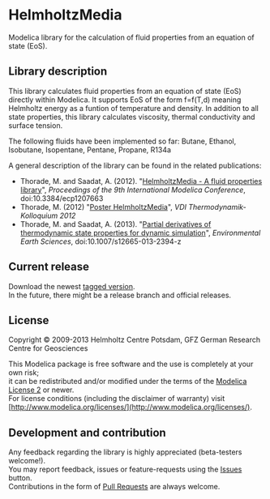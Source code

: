 # HelmholtzMedia
Modelica library for the calculation of fluid properties from an equation of state (EoS).

## Library description
This library calculates fluid properties from an equation of state (EoS) directly within Modelica. 
It supports EoS of the form f=f(T,d) meaning Helmholtz energy as a funtion of temperature and density.
In addition to all state properties, this library calculates viscosity, thermal conductivity and surface tension.  

The following fluids have been implemented so far:
Butane, Ethanol, Isobutane, Isopentane, Pentane, Propane, R134a

A general description of the library can be found in the related publications:
* Thorade, M. and Saadat, A. (2012). "[HelmholtzMedia - A fluid properties library][1]", 
_Proceedings of the 9th International Modelica Conference_, 
doi:10.3384/ecp1207663
* Thorade, M. (2012) "[Poster HelmholtzMedia][2]", 
_VDI Thermodynamik-Kolloquium 2012_  
* Thorade, M. and Saadat, A. (2013). "[Partial derivatives of thermodynamic state properties for dynamic simulation][3]", 
_Environmental Earth Sciences_, 
doi:10.1007/s12665-013-2394-z

## Current release
Download the newest [tagged version](https://github.com/thorade/HelmholtzMedia/tags).  
In the future, there might be a release branch and official releases.

## License
Copyright &copy; 2009-2013 Helmholtz Centre Potsdam, GFZ German Research Centre for Geosciences

This Modelica package is free software and the use is completely at your own risk;  
it can be redistributed and/or modified under the terms of the [Modelica License 2](http://www.modelica.org/licenses/ModelicaLicense2) or newer.  
For license conditions (including the disclaimer of warranty) visit [http://www.modelica.org/licenses/](http://www.modelica.org/licenses/).

## Development and contribution
Any feedback regarding the library is highly appreciated (beta-testers welcome!).  
You may report feedback, issues or feature-requests using the [Issues](../../issues) button.  
Contributions in the form of [Pull Requests](../../pulls) are always welcome.


[1]: http://goo.gl/Ynuky "Conference Paper: HelmholtzMedia implementation"
[2]: http://goo.gl/HeUzM "Conference Poster: HelmholtzMedia implementation"
[3]: http://goo.gl/HsDXN "ISI Journal Paper: Partial derivatives"